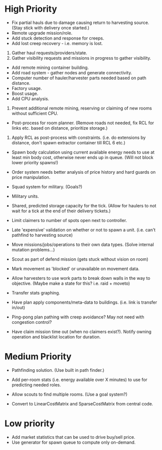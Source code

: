 # High Priority

- Fix partial hauls due to damage causing return to harvesting source. (Stay stick with delivery once started.)
- Remote upgrade mission/role.
- Add stuck detection and response for creeps.
- Add lost creep recovery - i.e. memory is lost.
1. Gather haul requests/providers/state.
2. Gather visibility requests and missions in progress to gather visibility.
- Add remote mining container building.
- Add road system - gather nodes and generate connectivity.
- Computer number of hauler/harvester parts needed based on path distance.
- Factory usage.
- Boost usage.
- Add CPU analysis.
1. Prevent additional remote mining, reserving or claiming of new rooms without sufficient CPU.
- Post-process for room planner. (Remove roads not needed, fix RCL for links etc. based on distance, prioritize storage.)
1. Apply RCL as post-process with constraints. (i.e. do extensions by distance, don't spawn extractor container till RCL 6 etc.)
- Spawn body calculation using current available energy needs to use at least min body cost, otherwise never ends up in queue. (Will not block lower priority spawns!)
- Order system needs better analysis of price history and hard guards on price manipulation.
- Squad system for military. (Goals?)
- Military units.
- Shared, predicted storage capacity for the tick. (Allow for haulers to not wait for a tick at the end of their delivery tickets.)

- Limit claimers to number of spots open next to controller.

- Late 'expensive' validation on whether or not to spawn a unit. (i.e. can't pathfind to harvesting source)
- Move missions/jobs/operations to their own data types. (Solve internal mutation problems...)
- Scout as part of defend mission (gets stuck without vision on room)
- Mark movement as 'blocked' or unavailable on movement data.
- Allow harvesters to use work parts to break down walls in the way to objective. (Maybe make a state for this? i.e. raid + moveto)

- Transfer stats graphing.

- Have plan apply components/meta-data to buildings. (i.e. link is transfer in/out)

- Ping-pong plan pathing with creep avoidance? May not need with congestion control?

- Have claim mission time out (when no claimers exist?). Notify owning operation and blacklist location for duration.

# Medium Priority

- Pathfinding solution. (Use built in path finder.)
- Add per-room stats (i.e. energy available over X minutes) to use for predicting needed roles.
- Allow scouts to find multiple rooms. (Use a goal system?)

- Convert to LinearCostMatrix and SparseCostMatrix from central code.

# Low priority

- Add market statistics that can be used to drive buy/sell price.
- Use generator for spawn queue to compute only on-demand.